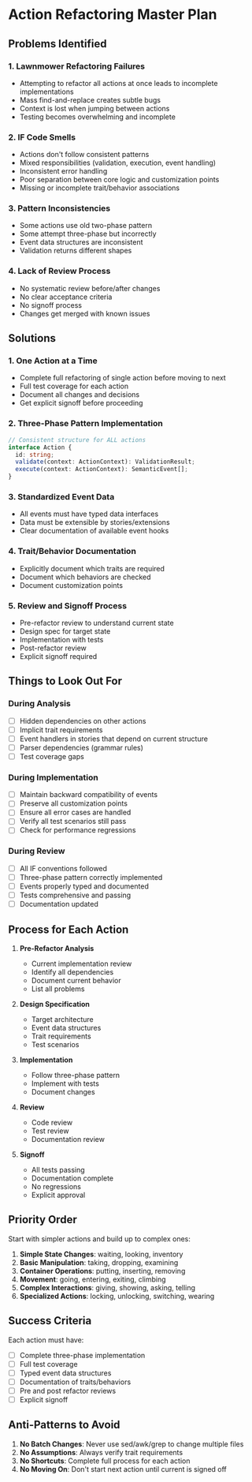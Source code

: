 # Action Refactoring Master Plan

## Problems Identified

### 1. Lawnmower Refactoring Failures
- Attempting to refactor all actions at once leads to incomplete implementations
- Mass find-and-replace creates subtle bugs
- Context is lost when jumping between actions
- Testing becomes overwhelming and incomplete

### 2. IF Code Smells
- Actions don't follow consistent patterns
- Mixed responsibilities (validation, execution, event handling)
- Inconsistent error handling
- Poor separation between core logic and customization points
- Missing or incomplete trait/behavior associations

### 3. Pattern Inconsistencies
- Some actions use old two-phase pattern
- Some attempt three-phase but incorrectly
- Event data structures are inconsistent
- Validation returns different shapes

### 4. Lack of Review Process
- No systematic review before/after changes
- No clear acceptance criteria
- No signoff process
- Changes get merged with known issues

## Solutions

### 1. One Action at a Time
- Complete full refactoring of single action before moving to next
- Full test coverage for each action
- Document all changes and decisions
- Get explicit signoff before proceeding

### 2. Three-Phase Pattern Implementation
```typescript
// Consistent structure for ALL actions
interface Action {
  id: string;
  validate(context: ActionContext): ValidationResult;
  execute(context: ActionContext): SemanticEvent[];
}
```

### 3. Standardized Event Data
- All events must have typed data interfaces
- Data must be extensible by stories/extensions
- Clear documentation of available event hooks

### 4. Trait/Behavior Documentation
- Explicitly document which traits are required
- Document which behaviors are checked
- Document customization points

### 5. Review and Signoff Process
- Pre-refactor review to understand current state
- Design spec for target state
- Implementation with tests
- Post-refactor review
- Explicit signoff required

## Things to Look Out For

### During Analysis
- [ ] Hidden dependencies on other actions
- [ ] Implicit trait requirements
- [ ] Event handlers in stories that depend on current structure
- [ ] Parser dependencies (grammar rules)
- [ ] Test coverage gaps

### During Implementation
- [ ] Maintain backward compatibility of events
- [ ] Preserve all customization points
- [ ] Ensure all error cases are handled
- [ ] Verify all test scenarios still pass
- [ ] Check for performance regressions

### During Review
- [ ] All IF conventions followed
- [ ] Three-phase pattern correctly implemented
- [ ] Events properly typed and documented
- [ ] Tests comprehensive and passing
- [ ] Documentation updated

## Process for Each Action

1. **Pre-Refactor Analysis**
   - Current implementation review
   - Identify all dependencies
   - Document current behavior
   - List all problems

2. **Design Specification**
   - Target architecture
   - Event data structures
   - Trait requirements
   - Test scenarios

3. **Implementation**
   - Follow three-phase pattern
   - Implement with tests
   - Document changes

4. **Review**
   - Code review
   - Test review
   - Documentation review

5. **Signoff**
   - All tests passing
   - Documentation complete
   - No regressions
   - Explicit approval

## Priority Order

Start with simpler actions and build up to complex ones:

1. **Simple State Changes**: waiting, looking, inventory
2. **Basic Manipulation**: taking, dropping, examining
3. **Container Operations**: putting, inserting, removing
4. **Movement**: going, entering, exiting, climbing
5. **Complex Interactions**: giving, showing, asking, telling
6. **Specialized Actions**: locking, unlocking, switching, wearing

## Success Criteria

Each action must have:
- [ ] Complete three-phase implementation
- [ ] Full test coverage
- [ ] Typed event data structures
- [ ] Documentation of traits/behaviors
- [ ] Pre and post refactor reviews
- [ ] Explicit signoff

## Anti-Patterns to Avoid

1. **No Batch Changes**: Never use sed/awk/grep to change multiple files
2. **No Assumptions**: Always verify trait requirements
3. **No Shortcuts**: Complete full process for each action
4. **No Moving On**: Don't start next action until current is signed off